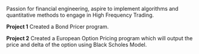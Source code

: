 Passion for financial engineering, aspire to implement algorithms and quantitative methods to engage in High Frequency Trading. 

**Project 1**
Created a Bond Pricer program.

**Project 2**
Created a European Option Pricing program which will output the price and delta of the option using Black Scholes Model.
